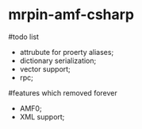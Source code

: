 # mrpin-amf-csharp

#todo list
- attrubute for proerty aliases;
- dictionary serialization;
- vector support;
- rpc;
 
#features which removed forever

- AMF0;
- XML support;

